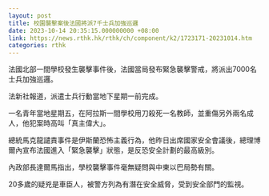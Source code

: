 ```yaml
---
layout: post
title: 校園襲擊案後法國將派7千士兵加強巡邏
date: 2023-10-14 20:35:15.000000000 +08:00
link: https://news.rthk.hk/rthk/ch/component/k2/1723171-20231014.htm
categories: rthk
---
```


法國北部一間學校發生襲擊事件後，法國當局發布緊急襲擊警戒，將派出7000名士兵加強巡邏。

法新社報道，派遣士兵行動當地下星期一前完成。

一名青年當地星期五，在阿拉斯一間學校用刀殺死一名教師，並重傷另外兩名成人，他犯案時高叫「真主偉大」。

總統馬克龍譴責事件是伊斯蘭恐怖主義行為，他昨日出席國家安全會議後，總理博爾內宣布法國進入「緊急襲擊」狀態，是反恐安全計劃的最高級別。

內政部長達爾馬指出，學校襲擊事件毫無疑問與中東以巴局勢有關。

20多歲的疑兇是車臣人，被警方列為有潛在安全威脅，受到安全部門的監視。
